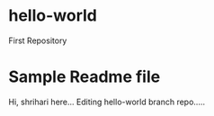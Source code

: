 # hello-world
First Repository

# Sample Readme file


Hi, shrihari here...
Editing hello-world branch repo.....
